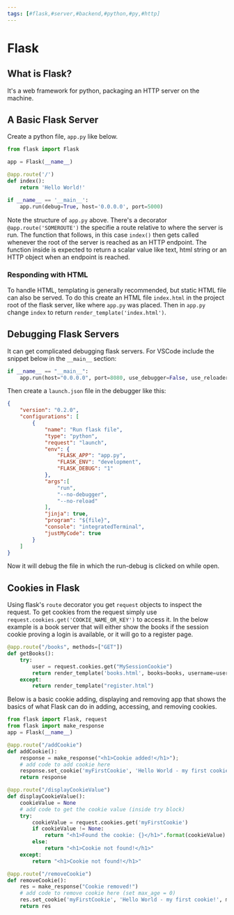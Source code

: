 ```yaml
---
tags: [#flask,#server,#backend,#python,#py,#http]
---
```

# Flask

## What is Flask?

It's a web framework for python, packaging an HTTP server on the machine.

## A Basic Flask Server

Create a python file, `app.py` like below.

```python
from flask import Flask

app = Flask(__name__)

@app.route('/')
def index():
    return 'Hello World!'

if __name__ == '__main__':
    app.run(debug=True, host='0.0.0.0', port=5000)
```

Note the structure of `app.py` above. There's a decorator `@app.route('SOMEROUTE')` the specifie a route relative to where the server is run. The function that follows, in this case `index()` then gets called whenever the root of the server is reached as an HTTP endpoint. The function inside is expected to return a scalar value like text, html string or an HTTP object when an endpoint is reached.

### Responding with HTML

To handle HTML, templating is generally recommended, but static HTML file can also be served. To do this create an HTML file `index.html` in the project root of the flask server, like where `app.py` was placed. Then in `app.py` change `index` to return `render_template('index.html')`.

## Debugging Flask Servers

It can get complicated debugging flask servers. For VSCode include the snippet below in the `__main__` section:

```python
if __name__ == "__main__":
    app.run(host="0.0.0.0", port=8080, use_debugger=False, use_reloader=False, passthrough_errors=True)
```

Then create a `launch.json` file in the debugger like this:

```json
{
    "version": "0.2.0",
    "configurations": [
        {
            "name": "Run flask file",
            "type": "python",
            "request": "launch",
            "env": {
                "FLASK_APP": "app.py",
                "FLASK_ENV": "development",
                "FLASK_DEBUG": "1"
            },
            "args":[
                "run",
                "--no-debugger",
                "--no-reload"
            ],
            "jinja": true,
            "program": "${file}",
            "console": "integratedTerminal",
            "justMyCode": true
        }
    ]
}
```

Now it will debug the file in which the run-debug is clicked on while open.

## Cookies in Flask

Using flask's `route` decorator you get `request` objects to inspect the request. To get cookies from the request simply use `request.cookies.get('COOKIE_NAME_OR_KEY')` to access it. In the below example is a book server that will either show the books if the session cookie proving a login is available, or it will go to a register page.

```python
@app.route("/books", methods=["GET"])
def getBooks():
    try:
        user = request.cookies.get("MySessionCookie")
        return render_template('books.html', books=books, username=user)
    except:
        return render_template("register.html")
```

Below is a basic cookie adding, displaying and removing app that shows the basics of what Flask can do in adding, accessing, and removing cookies.

```python
from flask import Flask, request
from flask import make_response
app = Flask(__name__)

@app.route("/addCookie")
def addCookie():
    response = make_response("<h1>Cookie added!</h1>");
    # add code to add cookie here
    response.set_cookie('myFirstCookie', 'Hello World - my first cookie!')
    return response

@app.route("/displayCookieValue")
def displayCookieValue():
    cookieValue = None
    # add code to get the cookie value (inside try block)
    try:
        cookieValue = request.cookies.get('myFirstCookie')
        if cookieValue != None:
            return "<h1>Found the cookie: {}</h1>".format(cookieValue)
        else:
            return "<h1>Cookie not found!</h1>"
    except:
        return "<h1>Cookie not found!</h1>"

@app.route("/removeCookie")
def removeCookie():
    res = make_response("Cookie removed!")
    # add code to remove cookie here (set max_age = 0)
    res.set_cookie('myFirstCookie', 'Hello World - my first cookie!', max_age=0)
    return res
```